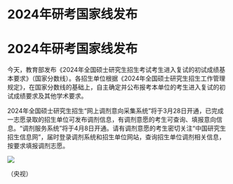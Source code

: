 # 2024年研考国家线发布

# 2024年研考国家线发布

今天，教育部发布《2024年全国硕士研究生招生考试考生进入复试的初试成绩基本要求》（国家分数线）。各招生单位根据《2024年全国硕士研究生招生工作管理规定》，在国家分数线的基础上，自主确定并公布报考本单位的考生进入复试的初试成绩要求及其他学术要求。

2024年全国硕士研究生招生“网上调剂意向采集系统”将于3月28日开通，已完成一志愿录取的招生单位可发布调剂信息，有调剂意愿的考生可查询、填报意向信息。“调剂服务系统”将于4月8日开通。请有调剂意愿的考生密切关注“中国研究生招生信息网”，届时登录调剂系统和招生单位网站，查询招生单位调剂相关信息，按要求填报调剂志愿。

![](https://inews.gtimg.com/om_bt/OPBGjy9qh7wAVflv5urgfnx91jqb48DB5tqbAnK3HEpO4AA/1000)

（央视）


